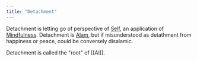 ```yaml
---
title: "Detachment"
---
```


Detachment is letting go of perspective of [Self](Terms/Self.md), an application of [Mindfulness](Terms/Mindfulness.md). Detachment is [Alam](Terms/Alam.md), but if misunderstood as detathment from happiness or peace, could be conversely disalamic.

Detachment is called the "root" of [[Al]].
